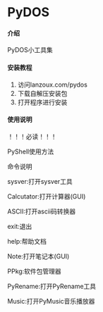 # PyDOS

#### 介绍
PyDOS小工具集

#### 安装教程

1.  访问lanzoux.com/pydos
2.  下载自解压安装包
3.  打开程序进行安装

#### 使用说明

！！！必读！！！

PyShell使用方法

命令说明

sysver:打开sysver工具

Calcutator:打开计算器(GUI)

ASCII:打开ascii码转换器

exit:退出

help:帮助文档

Note:打开笔记本(GUI)

PPkg:软件包管理器

PyRename:打开PyRename工具

Music:打开PyMusic音乐播放器